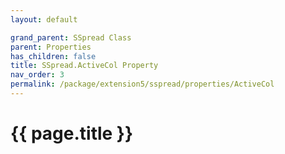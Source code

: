 ```yaml
---
layout: default

grand_parent: SSpread Class
parent: Properties
has_children: false
title: SSpread.ActiveCol Property
nav_order: 3
permalink: /package/extension5/sspread/properties/ActiveCol
---
```

# {{ page.title }}
